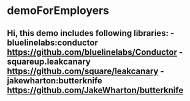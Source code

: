 # demoForEmployers
Hi, this demo includes following libraries:
-bluelinelabs:conductor https://github.com/bluelinelabs/Conductor
-squareup.leakcanary https://github.com/square/leakcanary
-jakewharton:butterknife https://github.com/JakeWharton/butterknife
-
